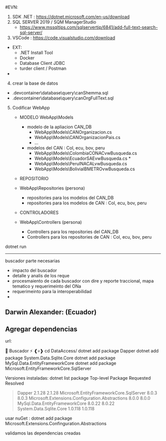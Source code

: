 #EVN:
1. SDK .NET : https://dotnet.microsoft.com/en-us/download
2. SQL SERVER 2019 / SQM ManagerStudio
   - https://www.mssqltips.com/sqlservertip/6841/add-full-text-search-sql-server/
3. VSCode   : https://code.visualstudio.com/download
  - EXT:  
    - .NET Install Tool
    - Docker
    - Database Client JDBC
    - turder client /  Postman 
  - 
4. crear la base de datos
  - .devcontainer\database\query\canShemma.sql
  - .devcontainer\database\query\canOrgFullText.sql
5. Codificar WebApp
    - MODELO
      WebApp\Models

      - modelo de la apliacion CAN_DB
        - WebApp\Models\CANOrganizacion.cs  
        - WebApp\Models\CANOrganizacionPais.cs  
        - ...
      - modelos del CAN : Col, ecu, bov, peru
        - WebApp\Models\ColombiaCONACvwBusqueda.cs
        - WebApp\Models\EcuadorSAEvwBusqueda.cs    *
        - WebApp\Models\PeruINACALvwBusqueda.cs
        - WebApp\Models\BoliviaIBMETROvwBusqueda.cs

    - REPOSITORIO
    - WebApp\Repositories
      (persona)
      - repositories para los modelos del CAN_DB
      - repositories para los modelos de CAN : Col, ecu, bov, peru

    - CONTROLADORES
    - WebApp\Controllers
      (persona)
      - Controllers para los repositories del CAN_DB
      - Controllers para los repositories de CAN : Col, ecu, bov, peru


dotnet run

------------------------------------------------

buscador parte necesarias
- impacto del buscador
- detalle y analis de los reque
- procesmaiento de cada buscador con dire y reporte traccional, mapa tematico y requerimeinto del ONa 
- requerimeinto para la interoperabilidad
- 
Darwin Alexander: (Ecuador)
-  




## Agregar dependencias
url:

🦝 Buscador  ⚡
 ❰💀❱ cd DataAccess/
 dotnet add package Dapper
 dotnet add package System.Data.Sqlite.Core
 dotnet add package MySql.Data.EntityFrameworkCore
 dotnet add package Microsoft.EntityFrameworkCore.SqlServer

 Versiones instaladas:
 dotnet list package
 Top-level Package                                      Requested     Resolved
   > Dapper                                               2.1.28      2.1.28
   > Microsoft.EntityFrameworkCore.SqlServer              8.0.3       8.0.3
   > Microsoft.Extensions.Configuration.Abstractions      8.0.0       8.0.0
   > MySql.Data.EntityFrameworkCore                       8.0.22      8.0.22
   > System.Data.Sqlite.Core                              1.0.118     1.0.118

usar nuGet :
 dotnet add package Microsoft.Extensions.Confinguration.Abstractions

validamos las dependencias creadas
  <ItemGroup>
    <PackageReference Include="Dapper" Version="2.1.28" />
    <PackageReference Include="Microsoft.EntityFrameworkCore.SqlServer" Version="8.0.3" />
    <PackageReference Include="Microsoft.Extensions.Configuration.Abstractions" Version="8.0.0" />
    <PackageReference Include="MySql.Data.EntityFrameworkCore" Version="8.0.22" />
    <PackageReference Include="System.Data.Sqlite.Core" Version="1.0.118" />
  </ItemGroup>


